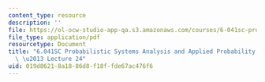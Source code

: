 ```yaml
---
content_type: resource
description: ''
file: https://ol-ocw-studio-app-qa.s3.amazonaws.com/courses/6-041sc-probabilistic-systems-analysis-and-applied-probability-fall-2013/019d86218a1886d8f18ffde67ac476f6_MIT6_041SCF13_lec24_300k.pdf
file_type: application/pdf
resourcetype: Document
title: "6.041SC Probabilistic Systems Analysis and Applied Probability, Fall 2013Transcript\
  \ \u2013 Lecture 24"
uid: 019d8621-8a18-86d8-f18f-fde67ac476f6
---
```

